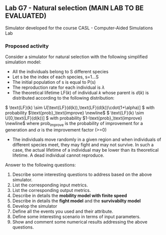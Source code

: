 ## Lab G7 - Natural selection (MAIN LAB TO BE EVALUATED)
Simulator developed for the course CASL - Computer-Aided Simulations Lab

### Proposed activity
Consider a simulator for natural selection with the following simplified simulation model:

* All the individuals belong to S different species
* Let s be the index of each species, s=1...S
* The initial population of s is equal to P(s)
* The reproduction rate for each individual is $\lambda$
* The theoretical lifetime $\text{LF}(k)$ of individual $k$ whose parent is $d(k)$ is distributed according to the following distribution:

$ \text{LF}(k) \sim U[\text{LF}(d(k)),\text{LF}(d(k))\cdot(1+\alpha)] $ with probability $\text{prob}_\text{improve} \newline$
$ \text{LF}(k) \sim U[0,\text{LF}(d(k))] $ with probability $1-\text{prob}_\text{improve} \newline$
where $\text{prob}_\text{improve}$  is the probability of improvement for a generation and $\alpha$ is the improvement factor (>=0)

* The individuals move randomly in a given region and when individuals of different species meet, they may fight and may not survive. In such a case, the actual lifetime of a individual may be lower than its theoretical lifetime. A dead individual cannot reproduce.

Answer to the following questions:
1. Describe some interesting questions to address based on the above simulator.
2. List the corresponding input metrics.
3. List the corresponding output metrics.
4. Describe in details the **mobility model with finite speed**
5. Describe in details the **fight model** and the **survivabilty model**
6. Develop the simulator
7. Define all the events you used and their attribute.
8. Define some interesting scenario in terms of input parameters.
9. Show and comment some numerical results addressing the above questions.
